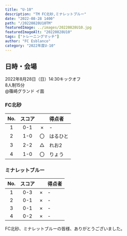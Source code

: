 ```yaml
---
title: "U-10"
description: "TM FC北砂,ミナレットブルー"
date: "2022-08-28 1400"
path: "/20220828U10TM"
featuredImage: ../images/20220828U10.jpg
featuredImageAlt: "20220828U10"
tags: ["トレーニングマッチ"]
author: "FC Esblanco"
category: "2022年度U-10"
---
```


## 日時・会場

2022年8月28日（日）14:30キックオフ<br>
8人制15分<br>
@篠崎グランド イ面

### FC北砂

| No.| スコア |   | 得点者  |
|:--:|:------:|:-:|:--------|
| 1  | 0-1 | × |-|
| 2  | 1-0 | 〇 |はるひと|
| 3  | 2-2 | △ |れお2|
| 4  | 1-0 | 〇 |りょう|

### ミナレットブルー

| No.| スコア |   | 得点者  |
|:--:|:------:|:-:|:--------|
| 1  | 0-3 | × |-|
| 2  | 0-1 | × |-|
| 3  | 0-1 | × |-|
| 4  | 0-2 | × |-|


FC北砂、ミナレットブルーの皆様、ありがとうございました。